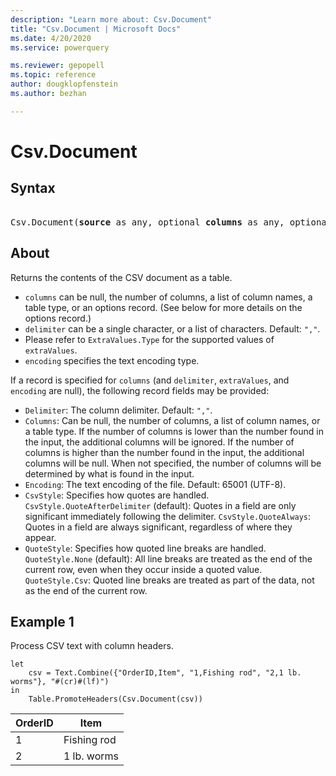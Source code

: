 ```yaml
---
description: "Learn more about: Csv.Document"
title: "Csv.Document | Microsoft Docs"
ms.date: 4/20/2020
ms.service: powerquery

ms.reviewer: gepopell
ms.topic: reference
author: dougklopfenstein
ms.author: bezhan

---
```

# Csv.Document

## Syntax

<pre> 
Csv.Document(<b>source</b> as any, optional <b>columns</b> as any, optional <b>delimiter</b> as any, optional <b>extraValues</b> as nullable number, optional <b>encoding</b> as nullable number) as table
</pre>

## About

Returns the contents of the CSV document as a table. <ul> <li> `columns` can be null, the number of columns, a list of column names, a table type, or an options record. (See below for more details on the options record.)</li> <li> `delimiter` can be a single character, or a list of characters. Default: `","`.</li> <li> Please refer to `ExtraValues.Type` for the supported values of `extraValues`.</li> <li> `encoding` specifies the text encoding type.</li> </ul> 

If a record is specified for `columns` (and `delimiter`, `extraValues`, and `encoding` are null), the following record fields may be provided: <ul> <li> `Delimiter`: The column delimiter. Default: `","`.</li> <li> `Columns`: Can be null, the number of columns, a list of column names, or a table type. If the number of columns is lower than the number found in the input, the additional columns will be ignored. If the number of columns is higher than the number found in the input, the additional columns will be null. When not specified, the number of columns will be determined by what is found in the input.</li> <li> `Encoding`: The text encoding of the file. Default: 65001 (UTF-8).</li> <li> `CsvStyle`: Specifies how quotes are handled. `CsvStyle.QuoteAfterDelimiter` (default): Quotes in a field are only significant immediately following the delimiter. `CsvStyle.QuoteAlways`: Quotes in a field are always significant, regardless of where they appear.</li> <li> `QuoteStyle`: Specifies how quoted line breaks are handled. `QuoteStyle.None` (default): All line breaks are treated as the end of the current row, even when they occur inside a quoted value. `QuoteStyle.Csv`: Quoted line breaks are treated as part of the data, not as the end of the current row.</li> </ul> 

## Example 1
Process CSV text with column headers.

```powerquery-m
let
    csv = Text.Combine({"OrderID,Item", "1,Fishing rod", "2,1 lb. worms"}, "#(cr)#(lf)")
in
    Table.PromoteHeaders(Csv.Document(csv))
```

|OrderID  |Item |
|---------|---------|
|1     |    Fishing rod     |
|2     |     1 lb. worms    |
